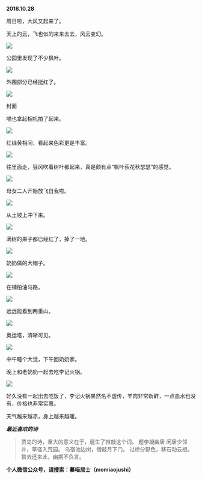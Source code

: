 
          
            
**2018.10.28**

周日啦，大风又起来了。

天上的云，飞也似的来来去去，风云变幻。




![](//upload-images.jianshu.io/upload_images/51001-309be5a1aa08b695.jpg)




公园里发现了不少枫叶。




![](//upload-images.jianshu.io/upload_images/51001-35d69cd90d193c46.jpg)




外围部分已经挺红了。




![](//upload-images.jianshu.io/upload_images/51001-b8221013bd3ae2de.jpg)

封面


喵也拿起相机拍了起来。




![](//upload-images.jianshu.io/upload_images/51001-bae8037a4a4854be.jpg)




红绿黄相间，看起来色彩更是丰富。




![](//upload-images.jianshu.io/upload_images/51001-8b39815d1a703b24.jpg)




往里面走，狂风吹着树叶都起来，真是颇有点“枫叶荻花秋瑟瑟”的感觉。




![](//upload-images.jianshu.io/upload_images/51001-716f52308b63c1af.jpg)




母女二人开始放飞自我啦。




![](//upload-images.jianshu.io/upload_images/51001-9c9148e43cab2752.jpg)




从土坡上冲下来。




![](//upload-images.jianshu.io/upload_images/51001-b112751a776c6eb5.jpg)




满树的果子都已经红了，掉了一地。




![](//upload-images.jianshu.io/upload_images/51001-57bbac72b39a178d.jpg)




奶奶做的大帽子。




![](//upload-images.jianshu.io/upload_images/51001-49f5f79a951533e9.jpg)




在铺柏油马路。




![](//upload-images.jianshu.io/upload_images/51001-3183ab818745b0e1.jpg)




远远能看到两重山。




![](//upload-images.jianshu.io/upload_images/51001-be07db8a736a58b9.jpg)




奥运塔，清晰可见。




![](//upload-images.jianshu.io/upload_images/51001-57ff052ea569ef23.jpg)




中午睡个大觉，下午回奶奶家。

晚上和老奶奶一起去吃李记火锅。




![](//upload-images.jianshu.io/upload_images/51001-26fe75dc5abfe3fc.jpg)




好久没有一起出去吃饭了，李记火锅果然名不虚传，羊肉非常新鲜，一点血水也没有，价格也非常实惠。

天气越来越凉，身上越来越暖。


***最近喜欢的诗***
>贾岛的诗，重大的意义在于，诞生了推敲这个词。
题李凝幽居
闲居少邻并，草径入荒园。
鸟宿池边树，僧敲月下门。
过桥分野色，移石动云根。
暂去还来此，幽期不负言。




**个人微信公众号，请搜索：摹喵居士（momiaojushi）**

          
        